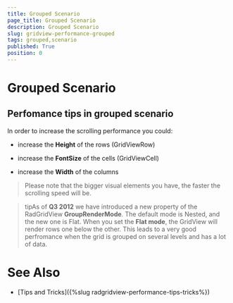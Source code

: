 ```yaml
---
title: Grouped Scenario
page_title: Grouped Scenario
description: Grouped Scenario
slug: gridview-performance-grouped
tags: grouped,scenario
published: True
position: 0
---
```


# Grouped Scenario



## Perfomance tips in grouped scenario

In order to increase the scrolling performance you could:

* increase the __Height__ of the rows (GridViewRow)

* increase the __FontSize__ of the cells (GridViewCell)

* increase the __Width__ of the columns

>Please note that the bigger visual elements you have, the faster the scrolling speed will be.
          

>tipAs of __Q3 2012__ we have introduced a new property of the RadGridView __GroupRenderMode__. The default mode is Nested, and the new one is Flat. When you set the __Flat mode__, the GridView will render rows one below the other. This leads to a very good perfromance when the grid is grouped on several levels and has a lot of data.
          

# See Also

 * [Tips and Tricks]({%slug radgridview-performance-tips-tricks%})
